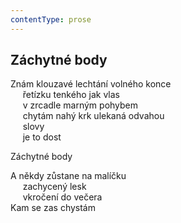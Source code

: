 ```yaml
---
contentType: prose
---
```


## Záchytné body

Znám klouzavé lechtání volného konce  
     řetízku tenkého jak vlas  
     v zrcadle marným pohybem  
     chytám nahý krk ulekaná odvahou  
     slovy  
     je to dost

Záchytné body

A někdy zůstane na malíčku  
     zachycený lesk  
     vkročení do večera  
Kam se zas chystám
